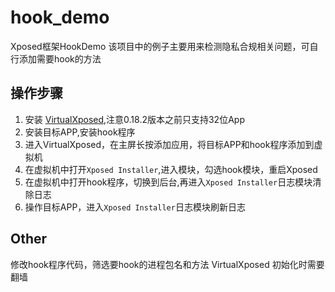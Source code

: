 # hook_demo

Xposed框架HookDemo
该项目中的例子主要用来检测隐私合规相关问题，可自行添加需要hook的方法


## 操作步骤
1. 安装 [VirtualXposed](https://github.com/android-hacker/VirtualXposed/blob/vxp/CHINESE.md),注意0.18.2版本之前只支持32位App
2. 安装目标APP,安装hook程序
3. 进入VirtualXposed，在主屏长按添加应用，将目标APP和hook程序添加到虚拟机
4. 在虚拟机中打开`Xposed Installer`,进入模块，勾选hook模块，重启Xposed
5. 在虚拟机中打开hook程序，切换到后台,再进入`Xposed Installer`日志模块清除日志
6. 操作目标APP，进入`Xposed Installer`日志模块刷新日志

    
    
## Other
  修改hook程序代码，筛选要hook的进程包名和方法
  VirtualXposed 初始化时需要翻墙
